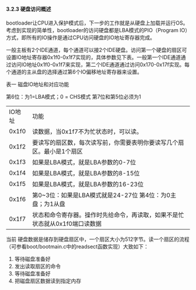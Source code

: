 
#### 3.2.3 硬盘访问概述

bootloader让CPU进入保护模式后，下一步的工作就是从硬盘上加载并运行OS。考虑到实现的简单性，bootloader的访问硬盘都是LBA模式的PIO（Program IO）方式，即所有的IO操作是通过CPU访问硬盘的IO地址寄存器完成。

一般主板有2个IDE通道，每个通道可以接2个IDE硬盘。访问第一个硬盘的扇区可设置IO地址寄存器0x1f0-0x1f7实现的，具体参数见下表。一般第一个IDE通道通过访问IO地址0x1f0-0x1f7来实现，第二个IDE通道通过访问0x170-0x17f实现。每个通道的主从盘的选择通过第6个IO偏移地址寄存器来设置。

表一 磁盘IO地址和对应功能
<table>
<tr><td>IO地址</td><td>功能</td></tr>
<tr><td>0x1f0</td><td>读数据，当0x1f7不为忙状态时，可以读。</td></tr>
<tr><td>0x1f2</td><td>要读写的扇区数，每次读写前，你需要表明你要读写几个扇区。最小是1个扇区</td></tr>
<tr><td>0x1f3</td><td>如果是LBA模式，就是LBA参数的0-7位</td></tr>
<tr><td>0x1f4</td><td>如果是LBA模式，就是LBA参数的8-15位</td></tr>
<tr><td>0x1f5</td><td>如果是LBA模式，就是LBA参数的16-23位</td></tr>
<tr><td>0x1f6</td><td>第0~3位：如果是LBA模式就是24-27位     第4位：为0主盘；为1从盘</td></tr>
第6位：为1=LBA模式；0 = CHS模式        第7位和第5位必须为1</td></tr>
<tr><td>0x1f7</td><td>状态和命令寄存器。操作时先给命令，再读取，如果不是忙状态就从0x1f0端口读数据</td></tr>
</table>

当前 硬盘数据是储存到硬盘扇区中，一个扇区大小为512字节。读一个扇区的流程（可参看boot/bootmain.c中的readsect函数实现）大致如下：

1. 等待磁盘准备好
2. 发出读取扇区的命令
3. 等待磁盘准备好
4. 把磁盘扇区数据读到指定内存

